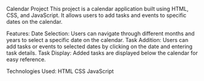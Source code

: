 Calendar Project
This project is a calendar application built using HTML, CSS, and JavaScript. It allows users to add tasks and events to specific dates on the calendar.

Features:
Date Selection: Users can navigate through different months and years to select a specific date on the calendar.
Task Addition: Users can add tasks or events to selected dates by clicking on the date and entering task details.
Task Display: Added tasks are displayed below the calendar for easy reference.

Technologies Used:
HTML
CSS
JavaScript
